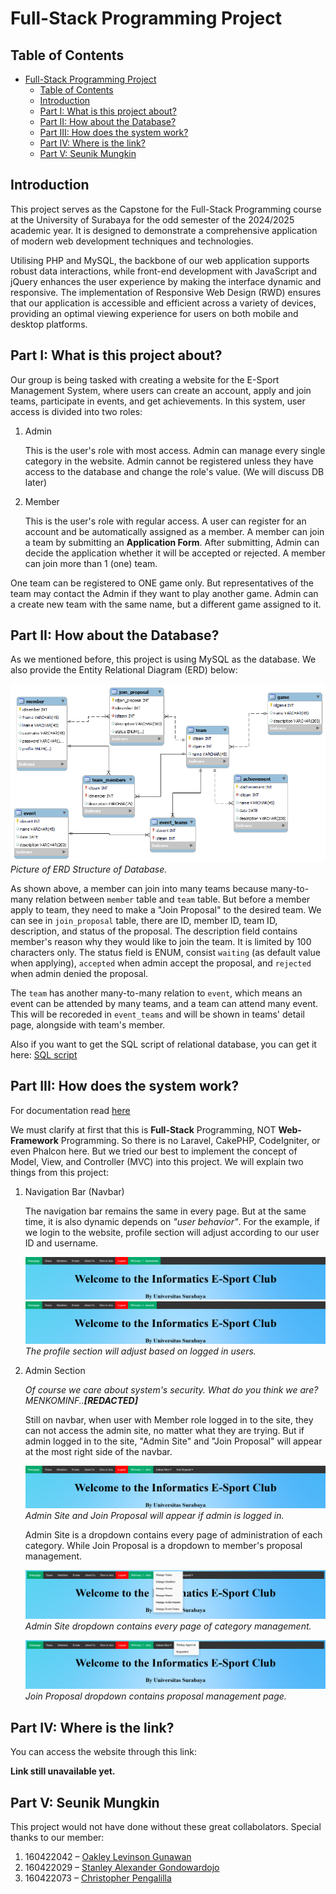# Full-Stack Programming Project

## Table of Contents
- [Full-Stack Programming Project](#full-stack-programming-project)
  - [Table of Contents](#table-of-contents)
  - [Introduction](#introduction)
  - [Part I: What is this project about?](#part-i-what-is-this-project-about)
  - [Part II: How about the Database?](#part-ii-how-about-the-database)
  - [Part III: How does the system work?](#part-iii-how-does-the-system-work)
  - [Part IV: Where is the link?](#part-iv-where-is-the-link)
  - [Part V: Seunik Mungkin](#part-v-seunik-mungkin)

## Introduction

This project serves as the Capstone for the Full-Stack Programming course at the University of Surabaya for the odd semester of the 2024/2025 academic year. It is designed to demonstrate a comprehensive application of modern web development techniques and technologies.

Utilising PHP and MySQL, the backbone of our web application supports robust data interactions, while front-end development with JavaScript and jQuery enhances the user experience by making the interface dynamic and responsive. The implementation of Responsive Web Design (RWD) ensures that our application is accessible and efficient across a variety of devices, providing an optimal viewing experience for users on both mobile and desktop platforms.

## Part I: What is this project about?

Our group is being tasked with creating a website for the E-Sport Management System, where users can create an account, apply and join teams, participate in events, and get achievements. In this system, user access is divided into two roles:

1. Admin

    This is the user's role with most access. Admin can manage every single category in the website. Admin cannot be registered unless they have access to the database and change the role's value. (We will discuss DB later)

2. Member
   
    This is the user's role with regular access. A user can register for an account and be automatically assigned as a member. A member can join a team by submitting an **Application Form**. After submitting, Admin can decide the application whether it will be accepted or rejected. A member can join more than 1 (one) team.

One team can be registered to ONE game only. But representatives of the team may contact the Admin if they want to play another game. Admin can a create new team with the same name, but a different game assigned to it. 

## Part II: How about the Database?

As we mentioned before, this project is using MySQL as the database. We also provide the Entity Relational Diagram (ERD) below:

![ERD of Database](/markdown-assets/ERD.png)
*Picture of ERD Structure of Database.*

As shown above, a member can join into many teams because many-to-many relation between `member` table and `team` table. But before a member apply to team, they need to make a "Join Proposal" to the desired team. We can see in `join_proposal` table, there are ID, member ID, team ID, description, and status of the proposal. The description field contains member's reason why they would like to join the team. It is limited by 100 characters only. The status field is ENUM, consist `waiting` (as default value when applying), `accepted` when admin accept the proposal, and `rejected` when admin denied the proposal.

The `team` has another many-to-many relation to `event`, which means an event can be attended by many teams, and a team can attend many event. This will be recoreded in `event_teams` and will be shown in teams' detail page, alongside with team's member.

Also if you want to get the SQL script of relational database, you can get it here: [SQL script](/markdown-assets/fsp-project-sql.sql)

## Part III: How does the system work?

For documentation read [here](/documentation/README.md)

We must clarify at first that this is **Full-Stack** Programming, NOT **Web-Framework** Programming. So there is no Laravel, CakePHP, CodeIgniter, or even Phalcon here. But we tried our best to implement the concept of Model, View, and Controller (MVC) into this project. We will explain two things from this project:

1. Navigation Bar (Navbar)

    The navigation bar remains the same in every page. But at the same time, it is also dynamic depends on *"user behavior"*. For the example, if we login to the website, profile section will adjust according to our user ID and username.

    ![Profile in Navigation Bar](/markdown-assets/profile-navbar.png)
    ![Profile in Navigation Bar](/markdown-assets/profile-navbar2.png)
    *The profile section will adjust based on logged in users.*

2. Admin Section

    *Of course we care about system's security. What do you think we are? MENKOMINF..<strong>[REDACTED]</strong>*

    Still on navbar, when user with Member role logged in to the site, they can not access the admin site, no matter what they are trying. But if admin logged in to the site, "Admin Site" and "Join Proposal" will appear at the most right side of the navbar.

    ![Admin Site](/markdown-assets/admin-navbar.png)
    *Admin Site and Join Proposal will appear if admin is logged in.*

    Admin Site is a dropdown contains every page of administration of each category. While Join Proposal is a dropdown to member's proposal management.

    ![Admin Site dropdown](/markdown-assets/adminsite-dd.png)
    *Admin Site dropdown contains every page of category management.*

    ![Join Proposal dropdown](/markdown-assets/joinproposal-dd.png)
    *Join Proposal dropdown contains proposal management page.*

## Part IV: Where is the link?

You can access the website through this link:

**Link still unavailable yet.**

## Part V: Seunik Mungkin

This project would not have done without these great collabolators. Special thanks to our member:

1. 160422042 – [Oakley Levinson Gunawan](https://github.com/KaisarTomat)
2. 160422029 – [Stanley Alexander Gondowardojo](https://github.com/S10li909)
3. 160422073 – [Christopher Pengalilla](https://github.com/zeroX397)
